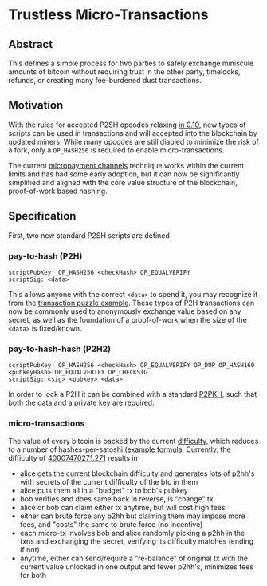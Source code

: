 # Trustless Micro-Transactions

## Abstract

This defines a simple process for two parties to safely exchange miniscule amounts of bitcoin without requiring trust in the other party, timelocks, refunds, or creating many fee-burdened dust transactions.

## Motivation

With the rules for accepted P2SH opcodes relaxing [in 0.10](https://github.com/bitcoin/bitcoin/pull/4365), new types of scripts can be used in transactions and will accepted into the blockchain by updated miners.  While many opcodes are still diabled to minimize the risk of a fork, only a `OP_HASH256` is required to enable micro-transactions.

The current [micropayment channels](https://en.bitcoin.it/wiki/Contracts#Example_7:_Rapidly-adjusted_.28micro.29payments_to_a_pre-determined_party) technique works within the current limits and has had some early adoption, but it can now be significantly simplified and aligned with the core value structure of the blockchain, proof-of-work based hashing.

## Specification

First, two new standard P2SH scripts are defined

### pay-to-hash (P2H)
```
scriptPubKey: OP_HASH256 <checkHash> OP_EQUALVERIFY
scriptSig: <data>
```
This allows anyone with the correct `<data>` to spend it, you may recognize it from the [transaction puzzle example](https://en.bitcoin.it/wiki/Script#Transaction_puzzle).  These types of P2H transactions can now be commonly used to anonymously exchange value based on any secret, as well as the foundation of a proof-of-work when the size of the `<data>` is fixed/known.

### pay-to-hash-hash (P2H2)
```
scriptPubKey: OP_HASH256 <checkHash> OP_EQUALVERIFY OP_DUP OP_HASH160 <pubkeyHash> OP_EQUALVERIFY OP_CHECKSIG
scriptSig: <sig> <pubkey> <data>
```
In order to lock a P2H it can be combined with a standard [P2PKH](https://en.bitcoin.it/wiki/Script#Standard_Transaction_to_Bitcoin_address_.28pay-to-pubkey-hash.29), such that both the data and a private key are required.

### micro-transactions

The value of every bitcoin is backed by the current [difficulty](https://en.bitcoin.it/wiki/Difficulty), which reduces to a number of hashes-per-satoshi ([example formula](http://bitcoin.stackexchange.com/questions/12013/how-many-hashes-create-one-bitcoin/12030#12030).  Currently, the difficulty of [40007470271.271](https://bitcoinwisdom.com/bitcoin/difficulty) results in  
* alice gets the current blockchain difficulty and generates lots of p2hh's with secrets of the current difficulty of the btc in them
* alice puts them all in a "budget" tx to bob's pubkey
* bob verifies and does same back in reverse, is “change” tx
* alice or bob can claim either tx anytime, but will cost high fees
* either can brute force any p2hh but claiming them may impose more fees, and "costs" the same to brute force (no incentive)
* each micro-tx involves bob and alice randomly picking a p2hh in the txns and exchanging the secret, verifying its difficulty matches (ending if not)
* anytime, either can send/require a “re-balance” of original tx with the current value unlocked in one output and fewer p2hh's, minimizes fees for both 
